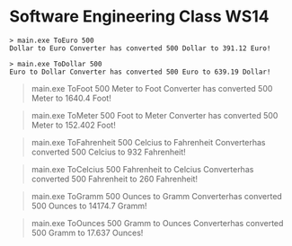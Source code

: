 Software Engineering Class WS14
===============================
```shell
> main.exe ToEuro 500
Dollar to Euro Converter has converted 500 Dollar to 391.12 Euro!
```

```
> main.exe ToDollar 500
Euro to Dollar Converter has converted 500 Euro to 639.19 Dollar!
```

> main.exe ToFoot 500
Meter to Foot Converter has converted 500 Meter to 1640.4 Foot!

> main.exe ToMeter 500
Foot to Meter Converter has converted 500 Meter to 152.402 Foot!

> main.exe ToFahrenheit 500
Celcius to Fahrenheit Converterhas converted 500 Celcius to 932 Fahrenheit!

> main.exe ToCelcius 500
Fahrenheit to Celcius Converterhas converted 500 Fahrenheit to 260 Fahrenheit!

> main.exe ToGramm 500
Ounces to Gramm Converterhas converted 500 Ounces to 14174.7 Gramm!

> main.exe ToOunces 500
Gramm to Ounces Converterhas converted 500 Gramm to 17.637 Ounces!

